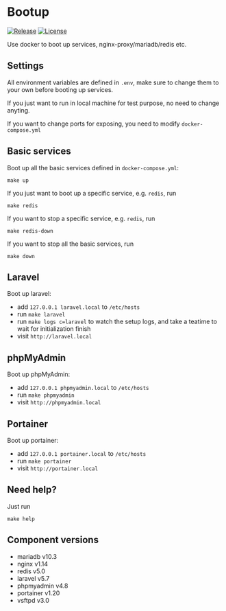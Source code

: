 # Bootup

[![Release](https://img.shields.io/github/release/dakalab/bootup.svg)](https://github.com/dakalab/bootup/releases)
[![License](https://img.shields.io/github/license/dakalab/bootup.svg)](https://github.com/dakalab/bootup)

Use docker to boot up services, nginx-proxy/mariadb/redis etc.

## Settings

All environment variables are defined in `.env`, make sure to change them to your own before booting up services.

If you just want to run in local machine for test purpose, no need to change anyting.

If you want to change ports for exposing, you need to modify `docker-compose.yml`

## Basic services

Boot up all the basic services defined in `docker-compose.yml`:

```
make up
```

If you just want to boot up a specific service, e.g. `redis`, run

```
make redis
```

If you want to stop a specific service, e.g. `redis`, run

```
make redis-down
```

If you want to stop all the basic services, run

```
make down
```

## Laravel

Boot up laravel:

- add `127.0.0.1 laravel.local` to `/etc/hosts`
- run `make laravel`
- run `make logs c=laravel` to watch the setup logs, and take a teatime to wait for initialization finish
- visit `http://laravel.local`

## phpMyAdmin

Boot up phpMyAdmin:

- add `127.0.0.1 phpmyadmin.local` to `/etc/hosts`
- run `make phpmyadmin`
- visit `http://phpmyadmin.local`

## Portainer

Boot up portainer:

- add `127.0.0.1 portainer.local` to `/etc/hosts`
- run `make portainer`
- visit `http://portainer.local`

## Need help?

Just run

```
make help
```

## Component versions

- mariadb v10.3
- nginx v1.14
- redis v5.0
- laravel v5.7
- phpmyadmin v4.8
- portainer v1.20
- vsftpd v3.0
